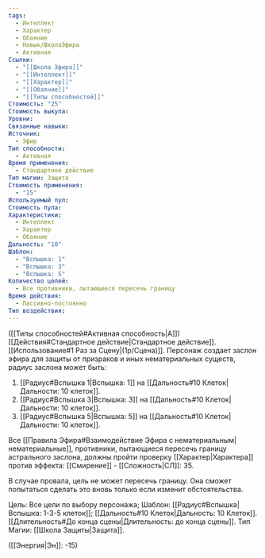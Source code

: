 ```yaml
---
tags:
  - Интеллект
  - Характер
  - Обаяние
  - Навык/ШколаЭфира
  - Активная
Ссылки:
  - "[[Школа Эфира]]"
  - "[[Интеллект]]"
  - "[[Характер]]"
  - "[[Обаяние]]"
  - "[[Типы способностей]]"
Стоимость: "25"
Стоимость выкупа: 
Уровни: 
Связанные навыки: 
Источник:
  - Эфир
Тип способности:
  - Активная
Время применения:
  - Стандартное действие
Тип магии: Защита
Стоимость применения:
  - "15"
Используемый пул: 
Стоимость пула: 
Характеристики:
  - Интеллект
  - Характер
  - Обаяние
Дальность: "10"
Шаблон:
  - "Вспышка: 1"
  - "Вспышка: 3"
  - "Вспышка: 5"
Количество целей:
  - Все противники, пытающиеся пересечь границу
Время действия:
  - Пассивно-постоянно
Тип воздействия:
---
```

([[Типы способностей#Активная способность|А]]) [[Действия#Стандартное действие|Стандартное действие]]. [[Использование#1 Раз за Сцену|(1р/Сцена)]]. Персонаж создает заслон эфира для защиты от призраков и иных нематериальных существ, радиус заслона может быть:

1. [[Радиус#Вспышка 1|Вспышка: 1]] на [[Дальность#10 Клеток|Дальности: 10 клеток]].
2. [[Радиус#Вспышка 3|Вспышка: 3]] на [[Дальность#10 Клеток|Дальности: 10 клеток]].
3. [[Радиус#Вспышка 5|Вспышка: 5]] на [[Дальность#10 Клеток|Дальности: 10 клеток]].

Все [[Правила Эфира#Взаимодействие Эфира с нематериальным|нематериальные]], противники, пытающиеся пересечь границу астрального заслона, должны пройти проверку [[Характер|Характера]] против эффекта: [[Смирение]] - [[Сложность|СЛ]]: 35.

В случае провала, цель не может пересечь границу. Она сможет попытаться сделать это вновь только если изменит обстоятельства.

Цель: Все цели по выбору персонажа; Шаблон: [[Радиус#Вспышка|Вспышка: 1-3-5 клеток]]; [[Дальность#10 Клеток|Дальность: 10 Клеток]]. [[Длительность#До конца сцены|Длительность: до конца сцены]]. Тип Магии: [[Школа Защиты|Защита]].

([[Энергия|Эн]]: -15)